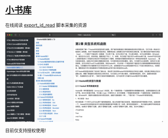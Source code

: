 # [小书库](http://read.util.city)

在线阅读 [export_jd_read](https://github.com/rmlzy/export_jd_read) 脚本采集的资源

![](./assets/preview.jpg)

目前仅支持授权使用!

